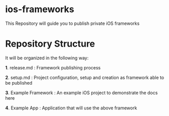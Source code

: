 # ios-frameworks
This Repository will guide you to publish private iOS frameworks

# Repository Structure

It will be organized in the following way:

   **1**. release.md : Framework publishing process
   
   **2**. setup.md :  Project configuration, setup and creation as framework able to be published
   
   **3**. Example Framework : An example iOS project to demonstrate the docs here
   
   **4**. Example App : Application that will use the above framework


